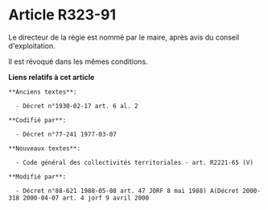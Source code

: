 # Article R323-91

Le directeur de la régie est nommé par le maire, après avis du conseil d'exploitation.

Il est révoqué dans les mêmes conditions.

**Liens relatifs à cet article**

	**Anciens textes**:

	  - Décret n°1930-02-17 art. 6 al. 2

	**Codifié par**:

	  - Décret n°77-241 1977-03-07

	**Nouveaux textes**:

	  - Code général des collectivités territoriales - art. R2221-65 (V)

	**Modifié par**:

	  - Décret n°88-621 1988-05-08 art. 47 JORF 8 mai 1988) A(Décret 2000-318 2000-04-07 art. 4 jorf 9 avril 2000

